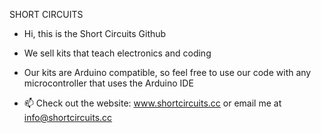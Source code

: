 SHORT CIRCUITS

- Hi, this is the Short Circuits Github
- We sell kits that teach electronics and coding
- Our kits are Arduino compatible, so feel free to use our code with any microcontroller that uses the Arduino IDE

- 📫 Check out the website: www.shortcircuits.cc or email me at info@shortcircuits.cc

<!---
ShortCircuitsUK/ShortCircuitsUK is a ✨ special ✨ repository because its `README.md` (this file) appears on your GitHub profile.
You can click the Preview link to take a look at your changes.
--->
